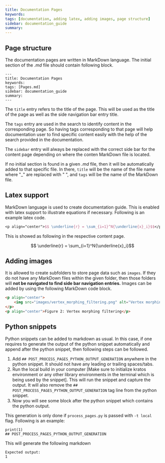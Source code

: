 ```yaml
---
title: Documentation Pages
keywords: 
tags: [documentation, adding latex, adding images, page structure]
sidebar: documentation_guide
summary: 
---
```


## Page structure

The documentation pages are written in MarkDown language. The initial section of the *.md* file should contain following block.
```
---
title: Documentation Pages
keywords:
tags: [Pages.md]
sidebar: documentation_guide
summary:
---
```

The ```title``` entry refers to the title of the page. This will be used as the title of the page as well as the side navigation bar entry title.

The ```tags``` entry are used in the search to identify content in the corresponding page. So having tags corresponding to that page will help documentation user to find specific content easily with the help of the search provided in the documentation.

The ```sidebar``` entry will always be replaced with the correct side bar for the content page depending on where the conten MarkDown file is located.

If no initial section is found in a given *.md* file, then it will be automatically added to that specific file. In there, ```title``` will be the name of the file name where "_" are replaced with " ", and ```tags``` will be the name of the MarkDown file.

## Latex support

MarkDown language is used to create documentation guide. This is enabled with latex support to illustrate equations if necessary. Following is an example latex code.
```latex
<p align="center">$$ \underline{r} = \sum_{i=1}^N{\underline{x}_i}$$</p>
```

This is showed as following in the respective content page.
<p align="center">$$ \underline{r} = \sum_{i=1}^N{\underline{x}_i}$$</p>

## Adding images

It is allowed to create subfolders to store page data such as ```images```. If they do not have any MarkDown files within the given folder, then those folders will **not be navigated to find side bar navigation entries.** Images can be added by using the following MarkDown code block.
```markdown
<p align="center">
    <img src="images/vertex_morphing_filtering.png" alt="Vertex morphing filtering"/>
</p>
<p align="center">Figure 2: Vertex morphing filtering</p>
```

## Python snippets

Python snippets can be added to markdown as usual. In this case, if one requires to generate the output of the python snippet automatically and append after the python snippet, then following steps can be followed.
1. Add `## POST_PROCESS_PAGES_PYTHON_OUTPUT_GENERATION` anywhere in the python snippet. It should not have any leading or trailing spaces/tabs.
2. Run the local build in your computer [Make sure to initialize kratos environment or any other library environments in the terminal which is being used by the snippet]. This will run the snippet and capture the output. It will also remove the `## POST_PROCESS_PAGES_PYTHON_OUTPUT_GENERATION` tag line from the python snippet.
3. Now you will see some block after the python snippet which contains the python output.

This generation is only done if ```process_pages.py``` is passed with `-t local` flag.
Following is an example:
```python-example
print(1)
## POST_PROCESS_PAGES_PYTHON_OUTPUT_GENERATION
```

This will generate the following markdown
```
Expected output:
1
```


